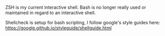 ZSH is my current interactive shell.
Bash is no longer really used or maintained in regard to an interactive shell.

Shellcheck is setup for bash scripting, I follow google's style guides here: https://google.github.io/styleguide/shellguide.html

